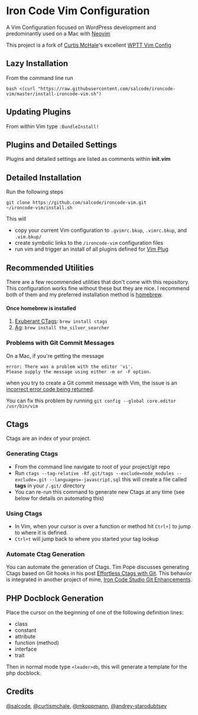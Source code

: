 Iron Code Vim Configuration
===========================

A Vim Configuration focused on WordPress development and predominantly used on a Mac with [Neovim](https://neovim.io/)

This project is a fork of [Curtis McHale](https://github.com/curtismchale)'s excellent [WPTT Vim Config](https://github.com/curtismchale/WPTT-Vim-Config)

Lazy Installation
-----------------
From the command line run
```
bash <(curl "https://raw.githubusercontent.com/salcode/ironcode-vim/master/install-ironcode-vim.sh")
```

Updating Plugins
----------------
From within Vim type `:BundleInstall!`

Plugins and Detailed Settings
-----------------------------
Plugins and detailed settings are listed as comments within __init.vim__

Detailed Installation
---------------------
Run the following steps
```
git clone https://github.com/salcode/ironcode-vim.git
~/ironcode-vim/install.sh
```
This will
- copy your current Vim configuration to `.gvimrc.bkup`, `.vimrc.bkup`, and `.vim.bkup/`
- create symbolic links to the `/ironcode-vim` configuration files
- run vim and trigger an install of all plugins defined for [Vim Plug](https://github.com/junegunn/vim-plug)

Recommended Utilities
---------------------
There are a few recommended utilities that don't come with this
repository.  This configuration works fine without these but they are nice.
I recommend both of them and my preferred installation method is
[homebrew](http://brew.sh/).

#### Once homebrew is installed
1. [Exuberant CTags](http://ctags.sourceforge.net/): `brew install ctags`
2. [Ag](http://geoff.greer.fm/ag/): `brew install the_silver_searcher`

### Problems with Git Commit Messages
On a Mac, if you're getting the message
```
error: There was a problem with the editor 'vi'.
Please supply the message using either -m or -F option.
```
when you try to create a Git commit message with Vim, the issue is an [incorrect error code being returned](http://tooky.co.uk/there-was-a-problem-with-the-editor-vi-git-on-mac-os-x/).

You can fix this problem by running
`git config --global core.editor /usr/bin/vim`

Ctags
-----
Ctags are an index of your project.

### Generating Ctags
- From the command line navigate to root of your project/git repo
- Run `ctags --tag-relative -Rf.git/tags --exclude=node_modules --exclude=.git --languages=-javascript,sql` this will create a file called __tags__ in your `/.git/` directory
- You can re-run this command to generate new Ctags at any time (see below for details on automating this)

### Using Ctags
- In Vim, when your cursor is over a function or method hit `Ctrl+]` to jump to where it is defined.
- `Ctrl+t` will jump back to where you started your tag lookup

### Automate Ctag Generation
You can automate the generation of Ctags. Tim Pope discusses generating Ctags based on Git hooks in his post [Effortless Ctags with Git](http://tbaggery.com/2011/08/08/effortless-ctags-with-git.html).  This behavior is integrated in another project of mine, [Iron Code Studio Git Enhancements](https://github.com/ironcodestudio/ironcode-git-enhancements).

PHP Docblock Generation
-----------------------

Place the cursor on the beginning of one of the following definition lines:

- class
- constant
- attribute
- function (method)
- interface
- trait

Then in normal mode type `<leader>db`, this will generate a template for the php docblock.

Credits
-------
[@salcode](https://github.com/salcode), [@curtismchale](https://github.com/curtismchale/), [@mkoppmann](https://github.com/mkoppmann), [@andrey-starodubtsev](https://github.com/andrey-starodubtsev)
